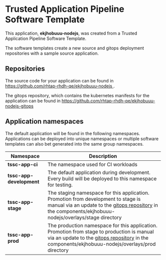 # Trusted Application Pipeline Software Template

This application, **ekjhobuuu-nodejs**, was created from a Trusted Application Pipeline Software Template.

The software templates create a new source and gitops deployment repositories with a sample source application. 

## Repositories

The source code for your application can be found in [https://github.com/rhtap-rhdh-qe/ekjhobuuu-nodejs ](https://github.com/rhtap-rhdh-qe/ekjhobuuu-nodejs ).
 
The gitops repository, which contains the kubernetes manifests for the application can be found in 
[https://github.com/rhtap-rhdh-qe/ekjhobuuu-nodejs-gitops ](https://github.com/rhtap-rhdh-qe/ekjhobuuu-nodejs-gitops ) 

## Application namespaces 

The default application will be found in the following namespaces. Applications can be deployed into unique namespaces or multiple software templates can also bet generated into the same group namespaces.  

|  Namespace   |  Description   |  
| -------- | -------- |
| **tssc-app-ci** | The namespace used for CI workloads |
| **tssc-app-development** | The default application during development. Every build will be deployed to this namespace for testing. |
| **tssc-app-stage** | The staging namespace for this application. Promotion from development to stage is manual via an update to the [gitops repository](https://github.com/rhtap-rhdh-qe/ekjhobuuu-nodejs-gitops ) in the components/ekjhobuuu-nodejs/overlays/stage directory |
| **tssc-app-prod** | The production namespace for this application. Promotion from stage to production is manual via an update to the [gitops repository](https://github.com/rhtap-rhdh-qe/ekjhobuuu-nodejs-gitops ) in the components/ekjhobuuu-nodejs/overlays/prod directory |